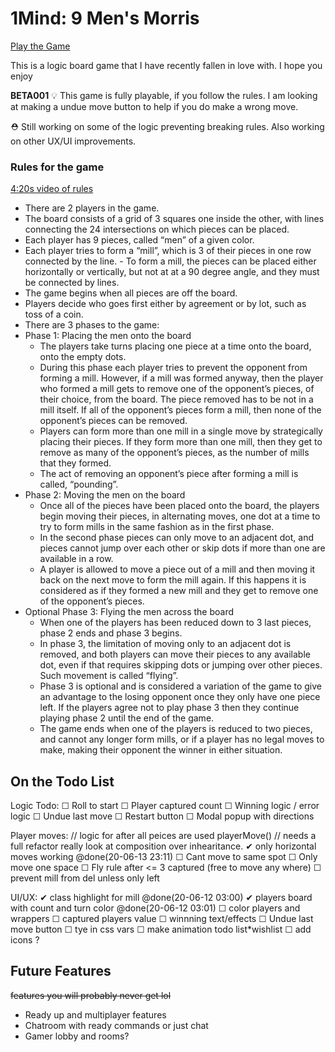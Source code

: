 # 1Mind: 9 Men's Morris

[Play the Game](https://b1m1nd.github.io/NineMens/)

This is a logic board game that I have recently fallen in love with. I hope you enjoy

**BETA001** 💡 This game is fully playable, if you follow the rules. I am looking at making a undue move button to help if you do make a wrong move.

⛑ Still working on some of the logic preventing breaking rules. Also working on other UX/UI improvements.

### Rules for the game

[4:20s video of rules](https://www.youtube.com/watch?v=zvbIKOHIkRE)

- There are 2 players in the game.
- The board consists of a grid of 3 squares one inside the other, with lines connecting the 24 intersections on which pieces can be placed.
- Each player has 9 pieces, called “men” of a given color.
- Each player tries to form a “mill”, which is 3 of their pieces in one row connected by the line. - To form a mill, the pieces can be placed either horizontally or vertically, but not at at a 90 degree angle, and they must be connected by lines.
- The game begins when all pieces are off the board.
- Players decide who goes first either by agreement or by lot, such as toss of a coin.
- There are 3 phases to the game:
- Phase 1: Placing the men onto the board
  - The players take turns placing one piece at a time onto the board, onto the empty dots.
  - During this phase each player tries to prevent the opponent from forming a mill. However, if a mill was formed anyway, then the player who formed a mill gets to remove one of the opponent’s pieces, of their choice, from the board. The piece removed has to be not in a mill itself. If all of the opponent’s pieces form a mill, then none of the opponent’s pieces can be removed.
  - Players can form more than one mill in a single move by strategically placing their pieces. If they form more than one mill, then they get to remove as many of the opponent’s pieces, as the number of mills that they formed.
  - The act of removing an opponent’s piece after forming a mill is called, “pounding”.
- Phase 2: Moving the men on the board
  - Once all of the pieces have been placed onto the board, the players begin moving their pieces, in alternating moves, one dot at a time to try to form mills in the same fashion as in the first phase.
  - In the second phase pieces can only move to an adjacent dot, and pieces cannot jump over each other or skip dots if more than one are available in a row.
  - A player is allowed to move a piece out of a mill and then moving it back on the next move to form the mill again. If this happens it is considered as if they formed a new mill and they get to remove one of the opponent’s pieces.
- Optional Phase 3: Flying the men across the board
  - When one of the players has been reduced down to 3 last pieces, phase 2 ends and phase 3 begins.
  - In phase 3, the limitation of moving only to an adjacent dot is removed, and both players can move their pieces to any available dot, even if that requires skipping dots or jumping over other pieces. Such movement is called “flying”.
  - Phase 3 is optional and is considered a variation of the game to give an advantage to the losing opponent once they only have one piece left. If the players agree not to play phase 3 then they continue playing phase 2 until the end of the game.
  - The game ends when one of the players is reduced to two pieces, and cannot any longer form mills, or if a player has no legal moves to make, making their opponent the winner in either situation.

## On the Todo List

Logic Todo:
☐ Roll to start
☐ Player captured count
☐ Winning logic / error logic
☐ Undue last move
☐ Restart button
☐ Modal popup with directions

Player moves:
// logic for after all peices are used playerMove()
// needs a full refactor really look at composition over inhearitance.
✔ only horizontal moves working @done(20-06-13 23:11)
☐ Cant move to same spot
☐ Only move one space
☐ Fly rule after <= 3 captured (free to move any where)
☐ prevent mill from del unless only left

UI/UX:
✔ class highlight for mill @done(20-06-12 03:00)
✔ players board with count and turn color @done(20-06-12 03:01)
☐ color players and wrappers
☐ captured players value
☐ winnning text/effects
☐ Undue last move button
☐ tye in css vars
☐ make animation todo list\*wishlist
☐ add icons ?

## Future Features

~~features you will probably never get lol~~

- Ready up and multiplayer features
- Chatroom with ready commands or just chat
- Gamer lobby and rooms?
